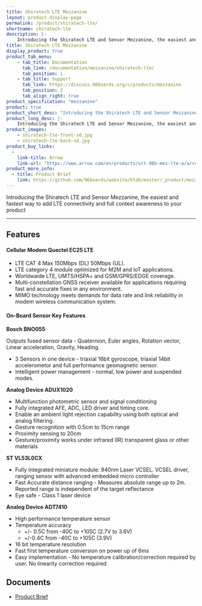 ```yaml
---
title: Shiratech LTE Mezzanine
layout: product-display-page
permalink: /product/shiratech-lte/
shortname: shiratech-lte
description: |-
    Introducing the Shiratech LTE and Sensor Mezzanine, the easiest and fastest way to add LTE connectivity and full context awareness to your product
title: Shiratech LTE Mezzanine
display_product: true
product_tab_menu:
    - tab_title: Documentation
      tab_link: /documentation/mezzanine/shiratech-lte/
      tab_position: 1
    - tab_title: Support
      tab_link: https://discuss.96boards.org/c/products/mezzanine
      tab_position: 2
      tab_align_right: true
product_specification: "mezzanine"
product: true
product_short_desc: "Introducing the Shiratech LTE and Sensor Mezzanine, the easiest and fastest way to add LTE connectivity and full context awareness to your product"
product_long_desc: |-
    Introducing the Shiratech LTE and Sensor Mezzanine, the easiest and fastest way to add LTE connectivity and full context awareness to your product
product_images:
    - shiratech-lte-front-sd.jpg
    - shiratech-lte-back-sd.jpg
product_buy_links:
  -
    link-title: Arrow
    link-url: "https://www.arrow.com/en/products/srt-96b-mez-lte-a/arrow-development-tools"
product_more_info:
  - title: Product Brief
    link: https://github.com/96boards/website/blob/master/_product/mezzanine/shiratech-lte/files/shiratech-brief.pdf
---
```

Introducing the Shiratech LTE and Sensor Mezzanine, the easiest and fastest way to add LTE connectivity and full context awareness to your product

***

## Features

#### Cellular Modem Quectel EC25 LTE

- LTE CAT 4 Max 150Mbps (DL) 50Mbps (UL).
- LTE category 4 module optimized for M2M and IoT applications.
- Worldwaide LTE, UMTS/HSPA+ and GSM/GPRS/EDGE coverage.
- Multi-constellation GNSS receiver available for applications requiring fast and accurate fixes in any environment.
- MIMO technology meets demands for data rate and link reliability in modem wireless communication system.

#### On-Board Sensor Key Features

**Bosch BNO055**

Outputs fused sensor data - Quaternion, Euler angles, Rotation vector, Linear acceleration, Gravity, Heading.

- 3 Sensors in one device - triaxial 16bit gyroscope, triaxial 14bit accelerometor and full performance geomagnetic sensor.
- Intelligent power management - normal, low power and suspended modes.

**Analog Device ADUX1020**

- Multifunction photometric sensor and signal conditioning
- Fully integrated AFE, ADC, LED driver and timing core.
- Enable an ambient light rejection capability using both optical and analog filtering.
- Gesture recognition with 0.5cm to 15cm range
- Proximity sensing to 20cm
- Gesture/proximity works under infrared (IR) transparent glass or other materials

**ST VL53L0CX**

- Fully integrated miniature module: 940nm Laser VCSEL. VCSEL driver, ranging sensor with advanced embedded micro controller
- Fast Accurate distance ranging - Measures absolute range up to 2m. Reported range is independent of the target reflectance
- Eye safe - Class 1 laser device

**Analog Device ADT7410**

- High performance temperature sensor
- Temperature accuracy
   - +/- 0.5C from -40C to +105C (2.7V to 3.6V)
   - +/-0.4C from -40C to +105C (3.9V)
- 16 bit temperature resolution
- Fast first temperature conversion on power up of 6ms
- Easy implementation - No temperature calibration/correction required by user. No linearity correction required

## Documents

- [Product Brief](https://github.com/96boards/website/blob/master/_product/mezzanine/shiratech-lte/files/shiratech-brief.pdf)
